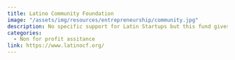 ```yaml
---
title: Latino Community Foundation
image: "/assets/img/resources/entrepreneurship/community.jpg"
description: No specific support for Latin Startups but this fund gives grants to non for profit organizations that want to foster leadership in Latino members to become an example in the community. If a project fits into their target objectives it can be awarded
categories:
  - Non for profit assitance
link: https://www.latinocf.org/
---
```

